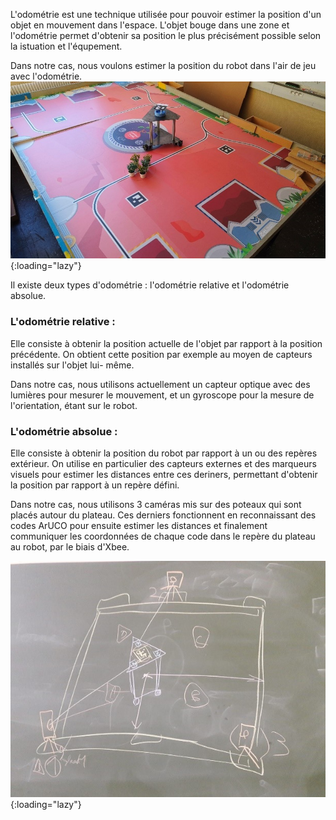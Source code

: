 [order]:       # (1)
[title]:       # (Présentation Odométrie)
[description]: # (Documentation sur l'odométrie)

L'odométrie est une technique utilisée pour pouvoir estimer la position d'un objet en mouvement
dans l'espace.
L'objet bouge dans une zone et l'odométrie permet d'obtenir sa position le plus précisément possible selon la istuation et l'équpement.
  
Dans notre cas, nous voulons estimer la position du robot dans l'air de jeu avec l'odométrie.
![Robot sur le plateau de jeu](/static/images/aruco/robotplateau.webp){:loading="lazy"}
  
Il existe deux types d'odométrie : l'odométrie relative et l'odométrie absolue.
  
  
### L'odométrie relative :
Elle consiste à obtenir la position actuelle de l'objet par rapport à la position précédente.
On obtient cette position par exemple au moyen de capteurs installés sur l'objet lui-
même.
  
Dans notre cas, nous utilisons actuellement un capteur optique avec des lumières pour mesurer le mouvement, et un gyroscope pour la mesure de l'orientation, étant sur le robot.
  
  
### L'odométrie absolue :
Elle consiste à obtenir la position du robot par rapport à un ou des repères extérieur.
On utilise en particulier des capteurs externes et des marqueurs visuels pour estimer les distances entre ces deriners, permettant d'obtenir la position par rapport à un repère défini.

Dans notre cas, nous utilisons 3 caméras mis sur des poteaux qui sont placés autour du plateau. Ces derniers fonctionnent en reconnaissant des codes ArUCO pour ensuite estimer les distances et finalement communiquer les coordonnées de chaque code dans le repère du plateau au robot, par le biais d'Xbee.
  
![Schéma localisation robot par caméras](/static/images/aruco/odometrieabsoluecam.webp){:loading="lazy"}
  